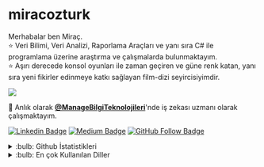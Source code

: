# miracozturk
Merhabalar ben Miraç.
</br>
:star: Veri Bilimi, Veri Analizi, Raporlama Araçları ve yanı sıra C# ile programlama üzerine araştırma ve çalışmalarda bulunmaktayım.
</br>
:star: Aşırı derecede konsol oyunları ile zaman geçiren ve güne renk katan, yanı sıra yeni fikirler edinmeye katkı sağlayan film-dizi seyircisiyimdir.

<img src="https://github.com/miracozturk17/miracozturk/blob/main/images/imitation_game.gif">

🔭 Anlık olarak **[@ManageBilgiTeknolojileri](https://www.manage.com.tr/)**'nde iş zekası uzmanı olarak çalışmaktayım.

[![Linkedin Badge](https://img.shields.io/badge/-Linkedin-blue?style=flat&logo=Linkedin&logoColor=white&link=https://www.linkedin.com/in/mira%C3%A7-%C3%B6zt%C3%BCrk-b54268142/)](https://www.linkedin.com/in/mira%C3%A7-%C3%B6zt%C3%BCrk-b54268142/)
[![Medium Badge](https://img.shields.io/badge/-Medium-black?style=flat&logo=Medium&logoColor=white&link=https://medium.com/@mirac-ozturk-sd)](https://medium.com/@mirac-ozturk-sd)
[![GitHub Follow Badge](https://img.shields.io/github/followers/miracozturk17?label=follow&style=social)](https://github.com/miracozturk17)


<details>
<summary>:bulb: Github İstatistikleri</summary>
<img src="https://github-readme-stats.vercel.app/api?username=miracozturk17&show_icons=true&theme=radical">
</details>

<details>
<summary>:bulb: En çok Kullanılan Diller</summary>
<img src="https://github-readme-stats.vercel.app/api/top-langs/?username=miracozturk17&langs_count=8&layout=compact">
</details>
